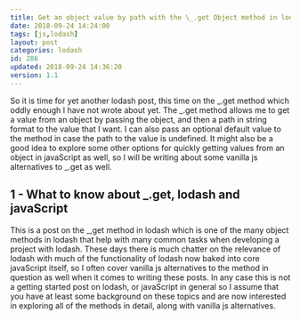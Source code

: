 ```yaml
---
title: Get an object value by path with the \_.get Object method in lodash
date: 2018-09-24 14:24:00
tags: [js,lodash]
layout: post
categories: lodash
id: 286
updated: 2018-09-24 14:36:20
version: 1.1
---
```


So it is time for yet another lodash post, this time on the \_.get method which oddly enough I have not wrote about yet. The \_.get method allows me to get a value from an object by passing the object, and then a path in string format to the value that I want. I can also pass an optional default value to the method in case the path to the value is undefined. It might also be a good idea to explore some other options for quickly getting values from an object in javaScript as well, so I will be writing about some vanilla js alternatives to \_.get as well.

<!-- more -->

## 1 - What to know about \_.get, lodash and javaScript

This is a post on the \_,get method in lodash which is one of the many object methods in lodash that help with many common tasks when developing a project with lodash. These days there is much chatter on the relevance of lodash with much of the functionality of lodash now baked into core javaScript itself, so I often cover vanilla js alternatives to the method in question as well when it comes to writing these posts. In any case this is not a getting started post on lodash, or javaScript in general so I assume that you have at least some background on these topics and are now interested in exploring all of the methods in detail, along with vanilla js alternatives.